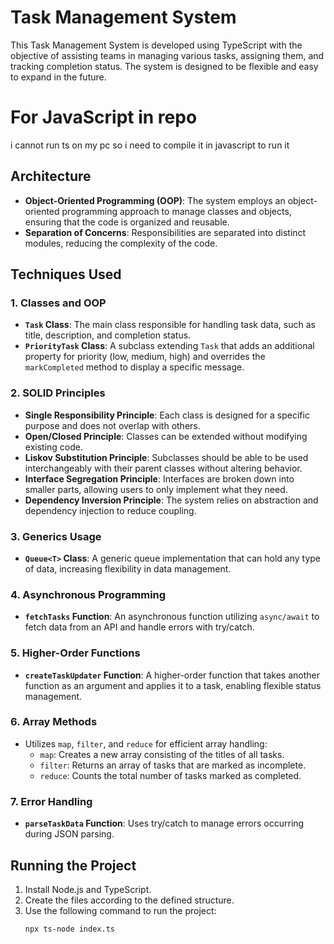 # Task Management System

This Task Management System is developed using TypeScript with the objective of assisting teams in managing various tasks, assigning them, and tracking completion status. The system is designed to be flexible and easy to expand in the future.

# For JavaScript in repo
i cannot run ts on my pc so i need to compile it in javascript to run it

## Architecture

- **Object-Oriented Programming (OOP)**: The system employs an object-oriented programming approach to manage classes and objects, ensuring that the code is organized and reusable.
- **Separation of Concerns**: Responsibilities are separated into distinct modules, reducing the complexity of the code.

## Techniques Used

### 1. Classes and OOP
- **`Task` Class**: The main class responsible for handling task data, such as title, description, and completion status.
- **`PriorityTask` Class**: A subclass extending `Task` that adds an additional property for priority (low, medium, high) and overrides the `markCompleted` method to display a specific message.

### 2. SOLID Principles
- **Single Responsibility Principle**: Each class is designed for a specific purpose and does not overlap with others.
- **Open/Closed Principle**: Classes can be extended without modifying existing code.
- **Liskov Substitution Principle**: Subclasses should be able to be used interchangeably with their parent classes without altering behavior.
- **Interface Segregation Principle**: Interfaces are broken down into smaller parts, allowing users to only implement what they need.
- **Dependency Inversion Principle**: The system relies on abstraction and dependency injection to reduce coupling.

### 3. Generics Usage
- **`Queue<T>` Class**: A generic queue implementation that can hold any type of data, increasing flexibility in data management.

### 4. Asynchronous Programming
- **`fetchTasks` Function**: An asynchronous function utilizing `async/await` to fetch data from an API and handle errors with try/catch.

### 5. Higher-Order Functions
- **`createTaskUpdater` Function**: A higher-order function that takes another function as an argument and applies it to a task, enabling flexible status management.

### 6. Array Methods
- Utilizes `map`, `filter`, and `reduce` for efficient array handling:
  - `map`: Creates a new array consisting of the titles of all tasks.
  - `filter`: Returns an array of tasks that are marked as incomplete.
  - `reduce`: Counts the total number of tasks marked as completed.

### 7. Error Handling
- **`parseTaskData` Function**: Uses try/catch to manage errors occurring during JSON parsing.

## Running the Project

1. Install Node.js and TypeScript.
2. Create the files according to the defined structure.
3. Use the following command to run the project:
   ```bash
   npx ts-node index.ts
